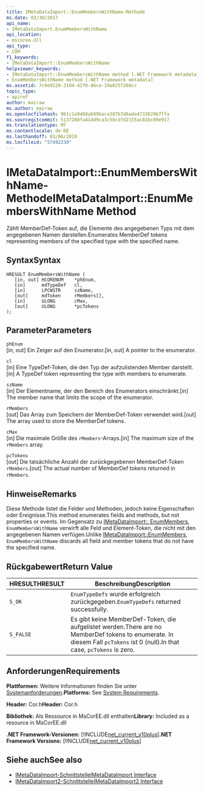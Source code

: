 ```yaml
---
title: IMetaDataImport::EnumMembersWithName-Methode
ms.date: 03/30/2017
api_name:
- IMetaDataImport.EnumMembersWithName
api_location:
- mscoree.dll
api_type:
- COM
f1_keywords:
- IMetaDataImport::EnumMembersWithName
helpviewer_keywords:
- IMetaDataImport::EnumMembersWithName method [.NET Framework metadata]
- EnumMembersWithName method [.NET Framework metadata]
ms.assetid: 7c9e9120-3104-42f0-86ce-19a025f20dcc
topic_type:
- apiref
author: mairaw
ms.author: mairaw
ms.openlocfilehash: 961c1e0468ab99baca387b7d6ada4733629b7ffa
ms.sourcegitcommit: 5137208fa414d9ca3c58cdfd2155ac81bc89e917
ms.translationtype: MT
ms.contentlocale: de-DE
ms.lasthandoff: 03/06/2019
ms.locfileid: "57492230"
---
```

# <a name="imetadataimportenummemberswithname-method"></a><span data-ttu-id="9f0a0-102">IMetaDataImport::EnumMembersWithName-Methode</span><span class="sxs-lookup"><span data-stu-id="9f0a0-102">IMetaDataImport::EnumMembersWithName Method</span></span>
<span data-ttu-id="9f0a0-103">Zählt MemberDef-Token auf, die Elemente des angegebenen Typs mit dem angegebenen Namen darstellen.</span><span class="sxs-lookup"><span data-stu-id="9f0a0-103">Enumerates MemberDef tokens representing members of the specified type with the specified name.</span></span>  
  
## <a name="syntax"></a><span data-ttu-id="9f0a0-104">Syntax</span><span class="sxs-lookup"><span data-stu-id="9f0a0-104">Syntax</span></span>  
  
```  
HRESULT EnumMembersWithName (  
   [in, out] HCORENUM    *phEnum,   
   [in]      mdTypeDef   cl,   
   [in]      LPCWSTR     szName,   
   [out]     mdToken     rMembers[],   
   [in]      ULONG       cMax,   
   [out]     ULONG       *pcTokens  
);  
```  
  
## <a name="parameters"></a><span data-ttu-id="9f0a0-105">Parameter</span><span class="sxs-lookup"><span data-stu-id="9f0a0-105">Parameters</span></span>  
 `phEnum`  
 <span data-ttu-id="9f0a0-106">[in, out] Ein Zeiger auf den Enumerator.</span><span class="sxs-lookup"><span data-stu-id="9f0a0-106">[in, out] A pointer to the enumerator.</span></span>  
  
 `cl`  
 <span data-ttu-id="9f0a0-107">[in] Eine TypeDef-Token, die den Typ der aufzulistenden Member darstellt.</span><span class="sxs-lookup"><span data-stu-id="9f0a0-107">[in] A TypeDef token representing the type with members to enumerate.</span></span>  
  
 `szName`  
 <span data-ttu-id="9f0a0-108">[in] Der Elementname, der den Bereich des Enumerators einschränkt.</span><span class="sxs-lookup"><span data-stu-id="9f0a0-108">[in] The member name that limits the scope of the enumerator.</span></span>  
  
 `rMembers`  
 <span data-ttu-id="9f0a0-109">[out] Das Array zum Speichern der MemberDef-Token verwendet wird.</span><span class="sxs-lookup"><span data-stu-id="9f0a0-109">[out] The array used to store the MemberDef tokens.</span></span>  
  
 `cMax`  
 <span data-ttu-id="9f0a0-110">[in] Die maximale Größe des `rMembers`-Arrays.</span><span class="sxs-lookup"><span data-stu-id="9f0a0-110">[in] The maximum size of the `rMembers` array.</span></span>  
  
 `pcTokens`  
 <span data-ttu-id="9f0a0-111">[out] Die tatsächliche Anzahl der zurückgegebenen MemberDef-Token `rMembers`.</span><span class="sxs-lookup"><span data-stu-id="9f0a0-111">[out] The actual number of MemberDef tokens returned in `rMembers`.</span></span>  
  
## <a name="remarks"></a><span data-ttu-id="9f0a0-112">Hinweise</span><span class="sxs-lookup"><span data-stu-id="9f0a0-112">Remarks</span></span>  
 <span data-ttu-id="9f0a0-113">Diese Methode listet die Felder und Methoden, jedoch keine Eigenschaften oder Ereignisse.</span><span class="sxs-lookup"><span data-stu-id="9f0a0-113">This method enumerates fields and methods, but not properties or events.</span></span> <span data-ttu-id="9f0a0-114">Im Gegensatz zu [IMetaDataImport:: EnumMembers](../../../../docs/framework/unmanaged-api/metadata/imetadataimport-enummembers-method.md), `EnumMembersWithName` verwirft alle Feld und Element-Token, die nicht mit den angegebenen Namen verfügen.</span><span class="sxs-lookup"><span data-stu-id="9f0a0-114">Unlike [IMetaDataImport::EnumMembers](../../../../docs/framework/unmanaged-api/metadata/imetadataimport-enummembers-method.md), `EnumMembersWithName` discards all field and member tokens that do not have the specified name.</span></span>  
  
## <a name="return-value"></a><span data-ttu-id="9f0a0-115">Rückgabewert</span><span class="sxs-lookup"><span data-stu-id="9f0a0-115">Return Value</span></span>  
  
|<span data-ttu-id="9f0a0-116">HRESULT</span><span class="sxs-lookup"><span data-stu-id="9f0a0-116">HRESULT</span></span>|<span data-ttu-id="9f0a0-117">Beschreibung</span><span class="sxs-lookup"><span data-stu-id="9f0a0-117">Description</span></span>|  
|-------------|-----------------|  
|`S_OK`|<span data-ttu-id="9f0a0-118">`EnumTypeDefs` wurde erfolgreich zurückgegeben.</span><span class="sxs-lookup"><span data-stu-id="9f0a0-118">`EnumTypeDefs` returned successfully.</span></span>|  
|`S_FALSE`|<span data-ttu-id="9f0a0-119">Es gibt keine MemberDef-Token, die aufgelistet werden.</span><span class="sxs-lookup"><span data-stu-id="9f0a0-119">There are no MemberDef tokens to enumerate.</span></span> <span data-ttu-id="9f0a0-120">In diesem Fall `pcTokens` ist 0 (null).</span><span class="sxs-lookup"><span data-stu-id="9f0a0-120">In that case, `pcTokens` is zero.</span></span>|  
  
## <a name="requirements"></a><span data-ttu-id="9f0a0-121">Anforderungen</span><span class="sxs-lookup"><span data-stu-id="9f0a0-121">Requirements</span></span>  
 <span data-ttu-id="9f0a0-122">**Plattformen:** Weitere Informationen finden Sie unter [Systemanforderungen](../../../../docs/framework/get-started/system-requirements.md).</span><span class="sxs-lookup"><span data-stu-id="9f0a0-122">**Platforms:** See [System Requirements](../../../../docs/framework/get-started/system-requirements.md).</span></span>  
  
 <span data-ttu-id="9f0a0-123">**Header:** Cor.h</span><span class="sxs-lookup"><span data-stu-id="9f0a0-123">**Header:** Cor.h</span></span>  
  
 <span data-ttu-id="9f0a0-124">**Bibliothek:** Als Ressource in MsCorEE.dll enthalten</span><span class="sxs-lookup"><span data-stu-id="9f0a0-124">**Library:** Included as a resource in MsCorEE.dll</span></span>  
  
 <span data-ttu-id="9f0a0-125">**.NET Framework-Versionen:** [!INCLUDE[net_current_v10plus](../../../../includes/net-current-v10plus-md.md)]</span><span class="sxs-lookup"><span data-stu-id="9f0a0-125">**.NET Framework Versions:** [!INCLUDE[net_current_v10plus](../../../../includes/net-current-v10plus-md.md)]</span></span>  
  
## <a name="see-also"></a><span data-ttu-id="9f0a0-126">Siehe auch</span><span class="sxs-lookup"><span data-stu-id="9f0a0-126">See also</span></span>
- [<span data-ttu-id="9f0a0-127">IMetaDataImport-Schnittstelle</span><span class="sxs-lookup"><span data-stu-id="9f0a0-127">IMetaDataImport Interface</span></span>](../../../../docs/framework/unmanaged-api/metadata/imetadataimport-interface.md)
- [<span data-ttu-id="9f0a0-128">IMetaDataImport2-Schnittstelle</span><span class="sxs-lookup"><span data-stu-id="9f0a0-128">IMetaDataImport2 Interface</span></span>](../../../../docs/framework/unmanaged-api/metadata/imetadataimport2-interface.md)

